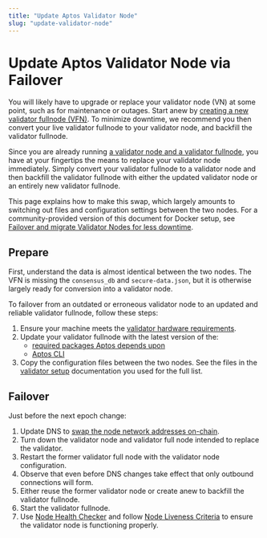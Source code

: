 ```yaml
---
title: "Update Aptos Validator Node"
slug: "update-validator-node"
---
```


# Update Aptos Validator Node via Failover

You will likely have to upgrade or replace your validator node (VN) at some point, such as for maintenance or outages. Start anew by [creating a new validator fullnode (VFN)](running-validator-node/index.md). To minimize downtime, we recommend you then convert your live validator fullnode to your validator node, and backfill the validator fullnode.

Since you are already running [a validator node and a validator fullnode](node-requirements.md), you have at your fingertips the means to replace your validator node immediately. Simply convert your validator fullnode to a validator node and then backfill the validator fullnode with either the updated validator node or an entirely new validator fullnode.

This page explains how to make this swap, which largely amounts to switching out files and configuration settings between the two nodes. For a community-provided version of this document for Docker setup, see [Failover and migrate Validator Nodes for less downtime](https://forum.aptoslabs.com/t/failover-and-migrate-validator-nodes-for-less-downtime/144846).

## Prepare

First, understand the data is almost identical between the two nodes. The VFN is missing the `consensus_db` and `secure-data.json`, but it is otherwise largely ready for conversion into a validator node.

To failover from an outdated or erroneous validator node to an updated and reliable validator fullnode, follow these steps:

1. Ensure your machine meets the [validator hardware requirements](node-requirements.md#hardware-requirements).
1. Update your validator fullnode with the latest version of the:
   * [required packages Aptos depends upon](../../../guides/getting-started#prepare-development-environment)
   * [Aptos CLI](../../../cli-tools/aptos-cli-tool/install-aptos-cli.md)
1. Copy the configuration files between the two nodes. See the files in the [validator setup](running-validator-node/index.md) documentation you used for the full list.

## Failover

Just before the next epoch change:
1. Update DNS to [swap the node network addresses on-chain](staking-pool-operations.md#3-update-validator-network-addresses-on-chain).
1. Turn down the validator node and validator full node intended to replace the validator.
1. Restart the former validator full node with the validator node configuration.
1. Observe that even before DNS changes take effect that only outbound connections will form.
1. Either reuse the former validator node or create anew to backfill the validator fullnode.
1. Start the validator fullnode.
1. Use [Node Health Checker](../../node-health-checker/index.md) and follow [Node Liveness Criteria](node-liveness-criteria.md) to ensure the validator node is functioning properly.

